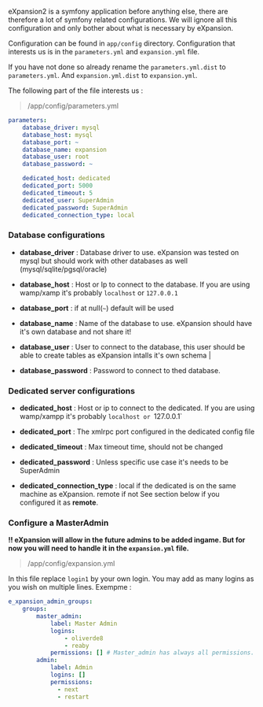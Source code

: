 eXpansion2 is a symfony application before anything else, there are therefore a lot of symfony related configurations. 
We will ignore all this configuration and only bother about what is necessary by eXpansion.

Configuration can be found in `app/config` directory. Configuration that interests us is in the `parameters.yml` and  `expansion.yml` file.

If you have not done so already rename the `parameters.yml.dist` to `parameters.yml`. And `expansion.yml.dist` to `expansion.yml`.

The following part of the file interests us : 

> /app/config/parameters.yml

```yaml
parameters:
    database_driver: mysql
    database_host: mysql
    database_port: ~
    database_name: expansion
    database_user: root
    database_password: ~

    dedicated_host: dedicated
    dedicated_port: 5000
    dedicated_timeout: 5
    dedicated_user: SuperAdmin
    dedicated_password: SuperAdmin
    dedicated_connection_type: local
```

### Database configurations


* **database_driver** : Database driver to use. 
eXpansion was tested on mysql but should work with other databases as well (mysql/sqlite/pgsql/oracle)

* **database_host** : Host or Ip to connect to the database.
If you are using wamp/xamp it's probably `localhost` or `127.0.0.1`

* **database_port** : if at null(`~`) default will be used

* **database_name** : Name of the database to use. eXpansion should have it's own database and not share it!

* **database_user** : User to connect to the database, this user should be able to create tables as eXpansion intalls
it's own schema |

* **database_password** : Password to connect to thed database.

### Dedicated server configurations


* **dedicated_host** : Host or ip to connect to the dedicated.
If you are using wamp/xampp it's probably `localhost or `127.0.0.1`

* **dedicated_port** : The xmlrpc port configured in the dedicated config file

* **dedicated_timeout** : Max timeout time, should not be changed

* **dedicated_password** : Unless specific use case it's needs to be SuperAdmin

* **dedicated_connection_type** : local if the dedicated is on the same machine as eXpansion. remote if not
See section below if you configured it as **remote**.


### Configure a MasterAdmin 

**!! eXpansion will allow in the future admins to be added ingame. But for now you will need to handle it in the `expansion.yml` file.**

> /app/config/expansion.yml

In this file replace `login1` by your own login. You may add as many logins as you wish on multiple lines. Exempme : 

```yml
e_xpansion_admin_groups:
    groups:
        master_admin:
            label: Master Admin
            logins:
                - oliverde8
                - reaby
            permissions: [] # Master_admin has always all permissions.
        admin:
            label: Admin
            logins: []
            permissions:
              - next
              - restart
```